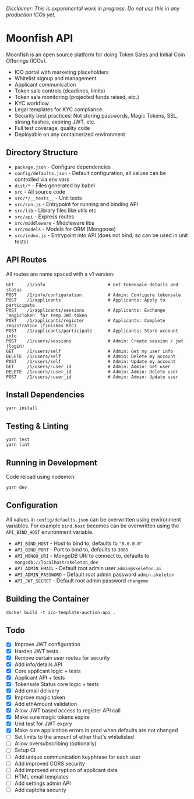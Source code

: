 
_Disclaimer: This is experimental work in progress. Do not use this in any production ICOs yet._

# Moonfish API

Moonfish is an open source platform for doing Token Sales and Initial Coin Offerings (ICOs).

* ICO portal with marketing placeholders
* Whitelist signup and management
* Applicant communication
* Token sale controls (deadlines, limits)
* Token sale monitoring (projected funds raised, etc.)
* KYC workflow
* Legal templates for KYC compliance
* Security best practices: Not storing passwords, Magic Tokens, SSL, strong hashes, expiring JWT, etc.
* Full test coverage, quality code
* Deployable on any containerized environment

## Directory Structure

* `package.json` - Configure dependencies
* `config/defaults.json` - Default configuration, all values can be controlled via env vars
* `dist/*` - Files generated by babel
* `src` - All source code
* `src/*/__tests__` - Unit tests
* `src/run.js` - Entrypoint for running and binding API
* `src/lib` - Library files like utils etc
* `src/api` - Express routes
* `src/middleware` - Middleware libs
* `src/models` - Models for ORM (Mongoose)
* `src/index.js` - Entrypoint into API (does not bind, so can be used in unit tests)

## API Routes

All routes are name spaced with a v1 version:

```
GET     /1/info                        # Get tokensale details and status
POST    /1/info/configuration          # Admin: Configure tokensale
POST    /1/applicants                  # Applicants: Apply to participate
POST    /1/applicants/sessions         # Applicants: Exchange `magicToken` for temp JWT token
POST    /1/applicants/register         # Applicants: Complete registration (finishes KYC)
POST    /1/applicants/participate      # Applicants: Store account info
POST    /1/users/sessions              # Admin: Create session / jwt (login)
GET     /1/users/self                  # Admin: Get my user info
DELETE  /1/users/self                  # Admin: Delete my account
POST    /1/users/self                  # Admin: Update my account
GET     /1/users/:user_id              # Admin: Admin: Get user
DELETE  /1/users/:user_id              # Admin: Admin: Delete user
POST    /1/users/:user_id              # Admin: Admin: Update user
```

## Install Dependencies

```
yarn install
```

## Testing & Linting

```
yarn test
yarn lint
```

## Running in Development

Code reload using nodemon:

```
yarn dev
```

## Configuration

All values in `config/defaults.json` can be overwritten using environment variables. For example `bind.host` becomes can be overwritten using the `API_BIND_HOST` environment variable.

- `API_BIND_HOST` - Host to bind to, defaults to `"0.0.0.0"`
- `API_BIND_PORT` - Port to bind to, defaults to `3005`
- `API_MONGO_URI` - MongoDB URI to connect to, defaults to `mongodb://localhost/skeleton_dev`
- `API_ADMIN_EMAIL` - Default root admin user `admin@skeleton.ai`
- `API_ADMIN_PASSWORD` - Default root admin password `admin.skeleton`
- `API_JWT_SECRET` - Default root admin password `changeme`

## Building the Container

```
docker build -t ico-template-auction-api .
```

## Todo

- [x] Improve JWT configuration
- [x] Harden JWT tests
- [x] Remove certain user routes for security
- [x] Add info/details API
- [x] Core applicant logic + tests
- [x] Applicant API + tests
- [x] Tokensale Status core logic + tests
- [x] Add email delivery
- [x] Improve magic token
- [x] Add ethAmount validation
- [x] Allow JWT based access to register API call
- [x] Make sure magic tokens expire
- [x] Unit test for JWT expiry
- [x] Make sure application errors in prod when defaults are not changed
- [ ] Set limits to the amount of ether that's whitelisted
- [ ] Allow oversubscribing (optionally)
- [ ] Setup CI
- [ ] Add unique communication keyphrase for each user
- [ ] Add improved CORS security
- [ ] Add improved encryption of applicant data
- [ ] HTML email templates
- [ ] Add settings admin API
- [ ] Add captcha security
